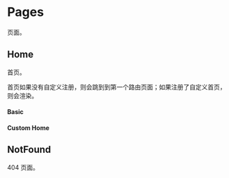 # Pages

页面。

## Home

首页。

首页如果没有自定义注册，则会跳到到第一个路由页面；如果注册了自定义首页，则会渲染。

#### Basic

<code src="../demos/pages-home-basic.tsx"></code>

#### Custom Home

<code src="../demos/pages-home-custom.tsx"></code>

## NotFound

404 页面。

<code src="../demos/pages-not-found.tsx"></code>
